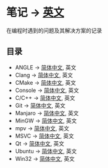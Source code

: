 # 笔记 -> [英文](/README.md)
在编程时遇到的问题及其解决方案的记录
## 目录
- ANGLE -> [简体中文](/angle.zh.cn.md), 英文
- Clang -> [简体中文](/clang.zh.cn.md), 英文
- CMake -> [简体中文](/cmake.zh.cn.md), 英文
- Console -> [简体中文](/console.zh.cn.md), 英文
- C/C++ -> [简体中文](/cpp.zh.cn.md), 英文
- Git -> [简体中文](/git.zh.cn.md), 英文
- Manjaro -> [简体中文](/manjaro.zh.cn.md), 英文
- MinGW -> [简体中文](/mingw.zh.cn.md), 英文
- mpv -> [简体中文](/mpv.zh.cn.md), 英文
- MSVC -> [简体中文](/msvc.zh.cn.md), 英文
- Qt -> [简体中文](/qt.zh.cn.md), 英文
- Ubuntu -> [简体中文](/ubuntu.zh.cn.md), 英文
- Win32 -> [简体中文](/win32.zh.cn.md), 英文
